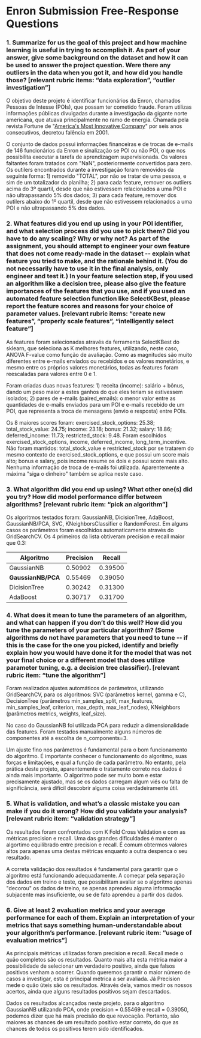 # Enron Submission Free-Response Questions

### 1. Summarize for us the goal of this project and how machine learning is useful in trying to accomplish it. As part of your answer, give some background on the dataset and how it can be used to answer the project question. Were there any outliers in the data when you got it, and how did you handle those?  [relevant rubric items: “data exploration”, “outlier investigation”]

O objetivo deste projeto é identificar funcionários da Enron, chamados Pessoas de Intesse (POIs), que possam ter cometido fraude. Foram utilizas informações públicas divulgadas durante a investigação da gigante norte americana, que atuava principalmente no ramo de energia. Chamada pela revista Fortune de "[America's Most Innovative Company](https://en.wikipedia.org/wiki/Enron)" por seis anos consecutivos, decretou falência em 2001.

O conjunto de dados possui informações financeiras e de trocas de e-mails de 146 funcionários da Enron e sinalização se POI ou não POI, o que nos possibilita executar a tarefa de aprendizagem supervisionada. Os valores faltantes foram tratados com "NaN", posteriormente convertidos para zero. Os outilers encontrados durante a investigação foram removidos da seguinte forma: 1) removido "TOTAL", por não se tratar de uma pessoa, e sim de um totalizador da planilha; 2) para cada feature, remover os outliers acima do 3º quartil, desde que não estivessem relacionados a uma POI e não ultrapassando 5% dos dados; 3) para cada feature, remover dos outilers abaixo do 1º quartil, desde que não estivessem relacionados a uma POI e não ultrapassando 5% dos dados.

### 2. What features did you end up using in your POI identifier, and what selection process did you use to pick them? Did you have to do any scaling? Why or why not? As part of the assignment, you should attempt to engineer your own feature that does not come ready-made in the dataset -- explain what feature you tried to make, and the rationale behind it. (You do not necessarily have to use it in the final analysis, only engineer and test it.) In your feature selection step, if you used an algorithm like a decision tree, please also give the feature importances of the features that you use, and if you used an automated feature selection function like SelectKBest, please report the feature scores and reasons for your choice of parameter values.  [relevant rubric items: “create new features”, “properly scale features”, “intelligently select feature”]

As features foram selecionadas através da ferramenta SelectKBest do sklearn, que seleciona as K melhores features, utilizando, neste caso, ANOVA F-value como função de avaliação. Como as magnitudes são muito diferentes entre e-mails enviados ou recebidos e os valores monetários, e mesmo entre os próprios valores monetários, todas as features foram reescaladas para valores entre 0 e 1. 

Foram criadas duas novas features: 1) receita (income): salário + bônus, dando um peso maior a estes ganhos do que eles teriam se estivessem isolados; 2) pares de e-mails (paired_emails): o menor valor entre as quantidades de e-mails enviados para um POI e e-mails recebido de um POI, que representa a troca de mensagens (envio e resposta) entre POIs.

Os 8 maiores scores foram: exercised_stock_options: 25.38; total_stock_value: 24.75; income: 23.18; bonus: 21.32; salary: 18.86; deferred_income: 11.73; restricted_stock: 9.48. Foram escolhidos exercised_stock_options, income, deferred_income, long_term_incentive. Não foram mantidos: total_stock_value e restricted_stock por se tratarem do mesmo contexto de exercised_stock_options, e que possui um score mais alto; bonus e salary, pois income resume os dois e possui score mais alto. Nenhuma informação de troca de e-mails foi utilizada. Aparentemente a máxima "siga o dinheiro" também se aplica neste caso.

### 3. What algorithm did you end up using? What other one(s) did you try? How did model performance differ between algorithms?  [relevant rubric item: “pick an algorithm”]

Os algoritmos testados foram: GaussianNB, DicisionTree, AdaBoost, GaussianNB/PCA, SVC, KNeighborsClassifier e RandomForest. Em alguns casos os parâmetros foram escolhidos automaticamente através do GridSearchCV. Os 4 primeiros da lista obtiveram precision e recall maior que 0.3:

|Algoritmo                |Precision|Recall |
|-------------------------|---------|-------|
|GaussianNB               |0.50902	|0.39500|
|**GaussianNB/PCA**       |0.55469	|0.39050|
|DicisionTree             |0.30242	|0.31300|
|AdaBoost                 |0.30717	|0.31700|

### 4. What does it mean to tune the parameters of an algorithm, and what can happen if you don’t do this well?  How did you tune the parameters of your particular algorithm? (Some algorithms do not have parameters that you need to tune -- if this is the case for the one you picked, identify and briefly explain how you would have done it for the model that was not your final choice or a different model that does utilize parameter tuning, e.g. a decision tree classifier).  [relevant rubric item: “tune the algorithm”]

Foram realizados ajustes automáticos de parâmetros, utilizando GridSearchCV, para os algoritmos: SVC (parâmetros kernel, gamma e C), DecisionTree (parâmetros min_samples_split, max_features, min_samples_leaf, criterion, max_depth, max_leaf_nodes), KNeighbors (parâmetros metrics, weights, leaf_size).

No caso do GaussianNB foi utilizada PCA para reduzir a dimensionalidade das features. Foram testados manualmente alguns números de componentes até a escolha de n_components=3.

Um ajuste fino nos parâmetros é fundamental para o bom funcionamento do algoritmo. É importante conhecer o funcionamento do algoritmo, suas forças e limitações, e qual a função de cada parâmetro. No entanto, pela prática deste projeto, aparentemente o tratamento correto nos dados é ainda mais importante. O algoritmo pode ser muito bom e estar precisamente ajustado, mas se os dados carregam algum viés ou falta de significância, será difícil descobrir alguma coisa verdadeiramente útil. 

### 5. What is validation, and what’s a classic mistake you can make if you do it wrong? How did you validate your analysis?  [relevant rubric item: “validation strategy”]

Os resultados foram confrontados com K Fold Cross Validation e com as métricas precision e recall. Uma das grandes dificuldades é manter o algortimo equilibrado entre precision e recall. É comum obtermos valores altos para apenas uma destas métricas enquanto a outra despenca o seu resultado.

A correta validação dos resultados é fundamental para garantir que o algoritmo está funcionando adequadamente. A começar pela separação dos dados em treino e teste, que possibilitam avaliar se o algoritmo apenas "decorou" os dados de treino, se apenas aprendeu alguma informação subjacente mas insuficiente, ou se de fato aprendeu a partir dos dados.

### 6. Give at least 2 evaluation metrics and your average performance for each of them.  Explain an interpretation of your metrics that says something human-understandable about your algorithm’s performance. [relevant rubric item: “usage of evaluation metrics”]

As principais métricas utilizadas foram precision e recall. Recall mede o quão completos são os resultados. Quanto mais alta esta métrica maior a possibilidade de selecionar um verdadeiro positivo, ainda que falsos positivos venham a ocorrer. Quando queremos garantir o maior número de casos a investigar, esta é principal métrica a ser avaliada. Já Precision mede o quão úteis são os resultados. Através dela, vamos medir os nossos acertos, ainda que alguns resultados positivos sejam descartados. 

Dados os resultados alcançados neste projeto, para o algoritmo GaussianNB utilizando PCA, onde precision = 0.55469	 e recall = 0.39050, podemos dizer que há mais precisão do que revocação. Portanto, são maiores as chances de um resultado positivo estar correto, do que as chances de todos os positivos terem sido identificados.